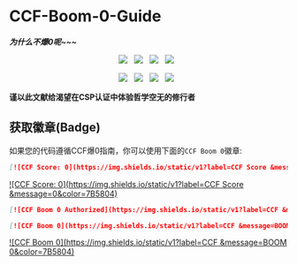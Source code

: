 # CCF-Boom-0-Guide

***为什么不爆0呢~~~***

<p align="center">
  <a href="https://github.com/ILoveScratch2/CCF-Boom-0-Guide/issues"><img src="https://img.shields.io/github/issues/ILoveScratch2/CCF-Boom-0-Guide.svg?style=for-the-badge&logo=appveyor" /></a>&nbsp;&nbsp;
  <a href="https://github.com/ILoveScratch2/CCF-Boom-0-Guide/fork"><img src="https://img.shields.io/github/forks/ILoveScratch2/CCF-Boom-0-Guide.svg?style=for-the-badge&logo=appveyor" /></a>&nbsp;&nbsp;
  <a href="#"><img src="https://img.shields.io/github/stars/ILoveScratch2/CCF-Boom-0-Guide.svg?style=for-the-badge&logo=appveyor" /></a>&nbsp;&nbsp;
  <a href="https://github.com/ILoveScratch2/CCF-Boom-0-Guide/blob/main/LICENSE"><img src="https://img.shields.io/github/license/ILoveScratch2/CCF-Boom-0-Guide.svg?style=for-the-badge&logo=appveyor" /></a>&nbsp;&nbsp;
</p>

<p align="center">
  <a href="#"><img src="https://forthebadge.com/images/badges/built-with-love.svg" /></a>&nbsp;&nbsp;
  <a href="#"><img src="https://forthebadge.com/images/badges/made-with-markdown.svg" /></a>&nbsp;&nbsp;
  <a href="#"><img src="https://forthebadge.com/images/badges/made-with-c-plus-plus.svg" /></a>&nbsp;&nbsp;
  <a href="#"><img src="https://forthebadge.com/images/badges/built-by-developers.svg" /></a>&nbsp;&nbsp;
</p>

**谨以此文献给渴望在CSP认证中体验哲学空无的修行者**

## 获取徽章(Badge)

如果您的代码遵循CCF爆0指南，你可以使用下面的`CCF Boom 0`徽章:

```markdown
[![CCF Score: 0](https://img.shields.io/static/v1?label=CCF Score &message=0&color=7B5804)](https://github.com/ILoveScratch2/CCF-Boom-0-Guide)
```
[![CCF Score: 0](https://img.shields.io/static/v1?label=CCF Score &message=0&color=7B5804)](https://github.com/ILoveScratch2/CCF-Boom-0-Guide)
```markdown
[![CCF Boom 0 Authorized](https://img.shields.io/static/v1?label=CCF &message=0.00&color=7B5804)](https://github.com/ILoveScratch2/CCF-Boom-0-Guide)
```
```markdown
[![CCF Boom 0](https://img.shields.io/static/v1?label=CCF &message=BOOM 0&color=7B5804)](https://github.com/ILoveScratch2/CCF-Boom-0-Guide)
```
[![CCF Boom 0](https://img.shields.io/static/v1?label=CCF &message=BOOM 0&color=7B5804)](https://github.com/ILoveScratch2/CCF-Boom-0-Guide)
